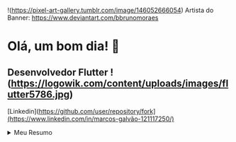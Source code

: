 !(https://pixel-art-gallery.tumblr.com/image/146052666054)
Artista do Banner: https://www.deviantart.com/bbrunomoraes

# Olá, um bom dia! 👋

## Desenvolvedor Flutter !(https://logowik.com/content/uploads/images/flutter5786.jpg)

[Linkedin](https://github.com/user/repository/fork](https://www.linkedin.com/in/marcos-galvão-121117250/)

<details>

<summary>Meu Resumo</summary>

### Prazer, eu me chamo Marcos!
+ 💪 Sempre me desafiando 
+ 📚 Cursando Engenharia de Software na UCSal
+ 💻 Paixão em resolver problemas e "codar"
+ ❤ Amante de novidades na área de tecnologia 


```dart
   void main() {
  runApp(const MyREADME());
}
```

</details>
